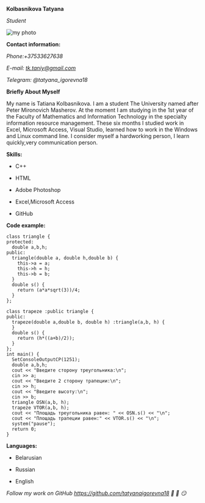 **Kolbasnikova Tatyana**

*Student*

![my photo](https://github.com/tatyanaigorevna18/cv1/blob/markdown-cv/uufQhn3A17zPPwN7OBBVtwBSRqsu2uPu6UTWlQpTgE2W_UtC2a2ga7-IMKSmy3OhyJ7JLEBMCJeP6H2G2vx5qLHi.jpg)

**Contact information:**

*Phone:+37533627638*

*E-mail: tk.taniy@gmail.com*

*Telegram: @tatyana_igorevna18*


**Briefly About Myself**

My name is Tatiana Kolbasnikova. I am a student The University named after Peter Mironovich Masherov. At the moment I am studying in the 1st year of the Faculty of Mathematics and Information Technology in the specialty information resource management. 
These six months I studied work in Excel, Microsoft Access, Visual Studio, learned how to work in the Windows and Linux command line.
I consider myself a hardworking person, I learn quickly,very communication person.

**Skills:**

* C++

* HTML

* Adobe Photoshop

* Excel,Microsoft Access

* GitHub

**Code example:**
```bsl
class triangle {
protected:
  double a,b,h;
public:
  triangle(double a, double h,double b) {
    this->a = a;
    this->h = h;
    this->b = b;
  }
  double s() {
    return (a*a*sqrt(3))/4;
  }
};

class trapeze :public triangle {
public:
  trapeze(double a,double b, double h) :triangle(a,b, h) {
  }
  double s() {
    return (h*((a+b)/2));
  }
};
int main() {
  SetConsoleOutputCP(1251);
  double a,b,h;
  cout << "Введите сторону треугольника:\n";
  cin >> a;
  cout << "Введите 2 сторону трапеции:\n";
  cin >> h;
  cout << "Введитe высоту:\n";
  cin >> b;
  triangle OSN(a,b, h);
  trapeze VTOR(a,b, h);
  cout << "Площадь треугольника равен: " << OSN.s() << "\n";
  cout << "Площадь трапеции равен:" << VTOR.s() << "\n";
  system("pause");
  return 0;
}
```

**Languages:**

- Belarusian

- Russian

- English

*Follow my work on GitHub* *https://github.com/tatyanaigorevna18 🥰 🤫 😏*





